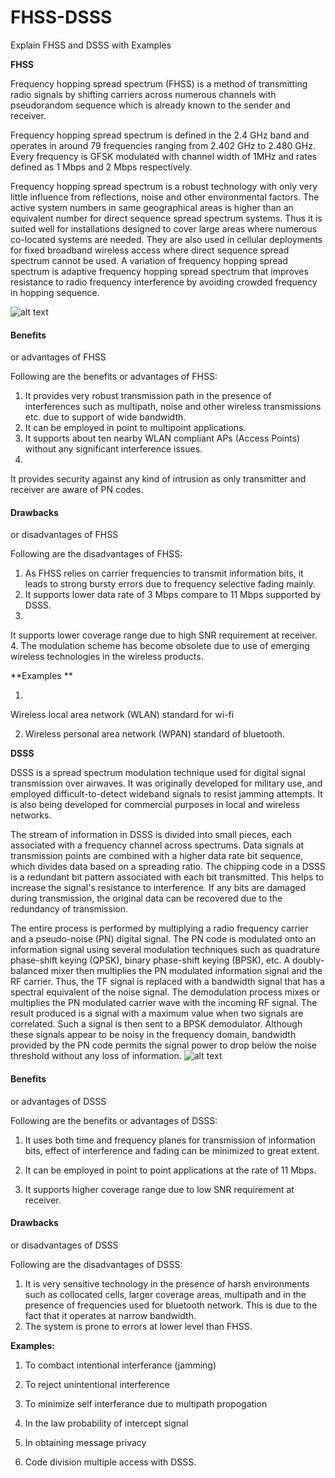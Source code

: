 # FHSS-DSSS
Explain FHSS and DSSS with Examples

**FHSS**

Frequency
hopping spread spectrum (FHSS) is a method of transmitting radio
signals by shifting carriers across numerous channels with
pseudorandom sequence which is already known to the sender and
receiver.  
  
Frequency hopping spread spectrum is defined in the
2.4 GHz band and operates in around 79 frequencies ranging from 2.402
GHz to 2.480 GHz. Every frequency is GFSK modulated with channel
width of 1MHz and rates defined as 1 Mbps and 2 Mbps respectively.

Frequency
hopping spread spectrum is a robust technology with only very little
influence from reflections, noise and other environmental factors.
The active system numbers in same geographical areas is higher than
an equivalent number for direct sequence spread spectrum systems.
Thus it is suited well for installations designed to cover large
areas where numerous co-located systems are needed. They are also
used in cellular deployments for fixed broadband wireless access
where direct sequence spread spectrum cannot be used. A variation of
frequency hopping spread spectrum is adaptive frequency hopping
spread spectrum that improves resistance to radio frequency
interference by avoiding crowded frequency in hopping sequence.

![alt
text](http://www.rfwireless-world.com/images/FHSS-Transmitter-Receiver-Block-Diagram.jpg)

#### Benefits
or advantages of FHSS

Following
are the benefits or advantages of FHSS:  
1. It provides very
robust transmission path in the presence of interferences such as
multipath, noise and other wireless transmissions etc. due to support
of wide bandwidth.   
2. It can be employed in point to multipoint
applications.   
3. It supports about ten nearby WLAN compliant APs
(Access Points) without any significant interference issues.   
4.
It provides security against any kind of intrusion as only
transmitter and receiver are aware of PN codes. 



#### Drawbacks
or disadvantages of FHSS

Following
are the disadvantages of FHSS:  
1. As FHSS relies on carrier
frequencies to transmit information bits, it leads to strong bursty
errors due to frequency selective fading mainly.   
2. It supports
lower data rate of 3 Mbps compare to 11 Mbps supported by DSSS.   
3.
It supports lower coverage range due to high SNR requirement at
receiver.   
4. The modulation scheme has become obsolete due to use
of emerging wireless technologies in the wireless products. 

**Examples
**

1)
Wireless local area network (WLAN) standard for wi-fi

2) Wireless personal area
network (WPAN) standard of bluetooth.

**DSSS**

DSSS
is a spread spectrum modulation technique used for digital signal
transmission over airwaves. It was originally developed for military
use, and employed difficult-to-detect wideband signals to resist
jamming attempts. It is also being developed for commercial purposes
in local and wireless networks.  
  
The stream of information in
DSSS is divided into small pieces, each associated with a frequency
channel across spectrums. Data signals at transmission points are
combined with a higher data rate bit sequence, which divides data
based on a spreading ratio. The chipping code in a DSSS is a
redundant bit pattern associated with each bit transmitted. This
helps to increase the signal's resistance to interference. If any
bits are damaged during transmission, the original data can be
recovered due to the redundancy of transmission.   
  
The entire
process is performed by multiplying a radio frequency carrier and a
pseudo-noise (PN) digital signal. The PN code is modulated onto an
information signal using several modulation techniques such as
quadrature phase-shift keying (QPSK), binary phase-shift keying
(BPSK), etc. A doubly-balanced mixer then multiplies the PN modulated
information signal and the RF carrier. Thus, the TF signal is
replaced with a bandwidth signal that has a spectral equivalent of
the noise signal. The demodulation process mixes or multiplies the PN
modulated carrier wave with the incoming RF signal. The result
produced is a signal with a maximum value when two signals are
correlated. Such a signal is then sent to a BPSK demodulator.
Although these signals appear to be noisy in the frequency domain,
bandwidth provided by the PN code permits the signal power to drop
below the noise threshold without any loss of information.
![alt
text](http://www.rfwireless-world.com/images/DSSS-Transmitter-Receiver-Block-Diagram.jpg)
#### Benefits
or advantages of DSSS

Following
are the benefits or advantages of DSSS:  
1. It uses both
time and frequency planes for transmission of information bits,
effect of interference and fading can be minimized to great extent.
  
2. It can be employed in point to point applications at the rate
of 11 Mbps.   
3. It supports higher coverage range due to low SNR
requirement at receiver. 

#### Drawbacks
or disadvantages of DSSS

Following
are the disadvantages of DSSS:  
1. It is very sensitive
technology in the presence of harsh environments such as collocated
cells, larger coverage areas, multipath and in the presence of
frequencies used for bluetooth network. This is due to the fact that
it operates at narrow bandwidth.   
2. The system is prone to errors
at lower level than FHSS. 

**Examples:**

1) To combact intentional
interferance (jamming)

2) To reject unintentional
interference

3) To minimize self
interferance due to multipath propogation

4) In the law probability of
intercept signal 

5) In obtaining message
privacy

6) Code division multiple
access with DSSS.
